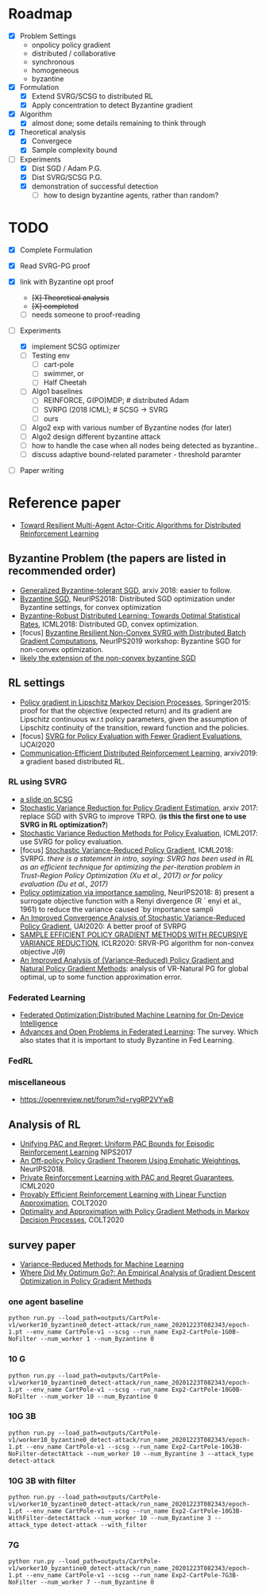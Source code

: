 # Roadmap

- [x] Problem Settings
  * onpolicy policy gradient
  * distributed / collaborative
  * synchronous
  * homogeneous
  * byzantine
- [x] Formulation
  - [x] Extend SVRG/SCSG to distributed RL
  - [x] Apply concentration to detect Byzantine gradient
- [x] Algorithm
  - [x] almost done; some details remaining to think through
- [X] Theoretical analysis
  - [X] Convergece 
  - [X] Sample complexity bound
- [ ] Experiments
  - [X] Dist SGD / Adam P.G.
  - [x] Dist SVRG/SCSG P.G.
  - [x] demonstration of successful detection
    - [ ] how to design byzantine agents, rather than random?

# TODO
- [X] Complete Formulation
- [X] Read SVRG-PG proof
- [X] link with Byzantine opt proof
  - <s> [X] Theoretical analysis</s>
  - <s> [X] completed</s>
  - [ ] needs someone to proof-reading
- [ ] Experiments
  - [X] implement SCSG optimizer
  - [ ] Testing env
    - [ ] cart-pole
    - [ ] swimmer, or
    - [ ] Half Cheetah
  - [ ] Algo1 baselines
    - [ ] REINFORCE, G(PO)MDP; # distributed Adam
    - [ ] SVRPG (2018 ICML); # SCSG -> SVRG
    - [ ] ours
  - [ ] Algo2 exp with various number of Byzantine nodes
  (for later)
  - [ ] Algo2 design different byzantine attack
  - [ ] how to handle the case when all nodes being detected as byzantine..
  - [ ] discuss adaptive bound-related parameter - threshold paramter
- [ ] Paper writing




# Reference paper

* [Toward Resilient Multi-Agent Actor-Critic Algorithms for Distributed
Reinforcement Learning](http://publish.illinois.edu/shripadgade/files/2020/03/ACC2020.pdf)



## Byzantine Problem (the papers are listed in recommended order)
* [Generalized Byzantine-tolerant SGD](https://arxiv.org/pdf/1802.10116.pdf), arxiv 2018: easier to follow. 
* [Byzantine SGD](https://arxiv.org/abs/1803.08917), NeurIPS2018: Distributed SGD optimization under Byzantine settings, for convex optimization
* [Byzantine-Robust Distributed Learning: Towards Optimal Statistical Rates](https://arxiv.org/pdf/1803.01498.pdf), ICML2018: Distributed GD, convex optimization.
* [focus] [Byzantine Resilient Non-Convex SVRG with Distributed Batch Gradient Computations](https://arxiv.org/pdf/1912.04531.pdf), NeurIPS2019 workshop: Byzantine SGD for non-convex optimization.
* [likely the extension of the non-convex byzantine SGD](https://openreview.net/forum?id=PbEHqvFtcS)



## RL settings
* [Policy gradient in Lipschitz Markov Decision Processes](https://link.springer.com/article/10.1007/s10994-015-5484-1), Springer2015: proof for that the objective (expected return) and its gradient are Lipschitz continuous w.r.t policy parameters, given the assumption of Lipschitz continuity of the transition, reward function and the policies.
* [focus] [SVRG for Policy Evaluation with Fewer Gradient Evaluations](https://www.ijcai.org/Proceedings/2020/0374.pdf), IJCAI2020
* [Communication-Efficient Distributed Reinforcement Learning](https://arxiv.org/pdf/1812.03239.pdf), arxiv2019: a gradient based distributed RL.

### RL using SVRG
* [a slide on SCSG](https://lihualei71.github.io/hsieh_slides.pdf)
* [Stochastic Variance Reduction for Policy Gradient Estimation](https://arxiv.org/abs/1710.06034), arxiv 2017: replace SGD with SVRG to improve TRPO. (**is this the first one to use SVRG in RL optimization?**)
* [Stochastic Variance Reduction Methods for Policy Evaluation](https://arxiv.org/pdf/1702.07944.pdf), ICML2017: use SVRG for policy evaluation.
* [focus] [Stochastic Variance-Reduced Policy Gradient](https://arxiv.org/pdf/1806.05618.pdf), ICML2018: SVRPG. *there is a statement in intro, saying: SVRG has been used in RL as an efficient technique for optimizing the per-iteration problem in Trust-Region Policy Optimization (Xu et al., 2017) or for policy evaluation (Du et al., 2017)*
* [Policy optimization via importance sampling](https://arxiv.org/abs/1809.06098), NeurIPS2018: 8) present a surrogate objective function with a Renyi divergence (R ´ enyi et al., 1961) to reduce the variance caused ´by importance sampli
* [An Improved Convergence Analysis of Stochastic Variance-Reduced Policy Gradient](http://proceedings.mlr.press/v115/xu20a/xu20a.pdf), UAI2020: A better proof of SVRPG
* [SAMPLE EFFICIENT POLICY GRADIENT METHODS WITH RECURSIVE VARIANCE REDUCTION](https://arxiv.org/pdf/1909.08610.pdf), ICLR2020: SRVR-PG algorithm for non-convex objective $J(\theta)$
* [An Improved Analysis of (Variance-Reduced) Policy
Gradient and Natural Policy Gradient Methods](https://proceedings.neurips.cc/paper/2020/file/56577889b3c1cd083b6d7b32d32f99d5-Paper.pdf): analysis of VR-Natural PG for global optimal, up to some function approximation error.

### Federated Learning
* [Federated Optimization:Distributed Machine Learning for On-Device Intelligence](https://arxiv.org/pdf/1610.02527.pdf)
* [Advances and Open Problems in Federated Learning](https://arxiv.org/abs/1912.04977): The survey. Which also states that it is important to study Byzantine in Fed Learning.
### FedRL

### miscellaneous 
* https://openreview.net/forum?id=rygRP2VYwB

## Analysis of RL
* [Unifying PAC and Regret: Uniform PAC Bounds for Episodic Reinforcement Learning](https://arxiv.org/abs/1703.07710) NIPS2017
* [An Off-policy Policy Gradient Theorem Using Emphatic Weightings](https://arxiv.org/pdf/1811.09013.pdf), NeurIPS2018.
* [Private Reinforcement Learning with PAC and Regret Guarantees](https://proceedings.icml.cc/static/paper_files/icml/2020/2453-Paper.pdf), ICML2020
* [Provably Efficient Reinforcement Learning with Linear Function Approximation](https://arxiv.org/abs/1907.05388), COLT2020
* [Optimality and Approximation with Policy Gradient Methods in Markov Decision Processes](http://proceedings.mlr.press/v125/agarwal20a.html), COLT2020
## survey paper
* [Variance-Reduced Methods for Machine Learning](https://arxiv.org/abs/2010.00892)
* [Where Did My Optimum Go?: An Empirical Analysis of Gradient Descent Optimization in Policy Gradient Methods](https://arxiv.org/abs/1810.02525)


### one agent baseline
```python run.py --load_path=outputs/CartPole-v1/worker10_byzantine0_detect-attack/run_name_20201223T082343/epoch-1.pt --env_name CartPole-v1 --scsg --run_name Exp2-CartPole-1G0B-NoFilter --num_worker 1 --num_Byzantine 0```
### 10 G
```python run.py --load_path=outputs/CartPole-v1/worker10_byzantine0_detect-attack/run_name_20201223T082343/epoch-1.pt --env_name CartPole-v1 --scsg --run_name Exp2-CartPole-10G0B-NoFilter --num_worker 10 --num_Byzantine 0```
### 10G 3B
```python run.py --load_path=outputs/CartPole-v1/worker10_byzantine0_detect-attack/run_name_20201223T082343/epoch-1.pt --env_name CartPole-v1 --scsg --run_name Exp2-CartPole-10G3B-NoFilter-detectAttack --num_worker 10 --num_Byzantine 3 --attack_type detect-attack```
### 10G 3B with filter
```python run.py --load_path=outputs/CartPole-v1/worker10_byzantine0_detect-attack/run_name_20201223T082343/epoch-1.pt --env_name CartPole-v1 --scsg --run_name Exp2-CartPole-10G3B-WithFilter-detectAttack --num_worker 10 --num_Byzantine 3 --attack_type detect-attack --with_filter```
### 7G
```python run.py --load_path=outputs/CartPole-v1/worker10_byzantine0_detect-attack/run_name_20201223T082343/epoch-1.pt --env_name CartPole-v1 --scsg --run_name Exp2-CartPole-7G3B-NoFilter --num_worker 7 --num_Byzantine 0```
